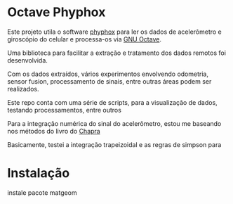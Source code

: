 # Octave Phyphox

Este projeto utila o software [phyphox]() para ler os dados de acelerômetro e giroscópio do celular e processa-os via [GNU Octave](). 

Uma biblioteca para facilitar a extração e tratamento dos dados remotos foi desenvolvida.

Com os dados extraídos, vários experimentos envolvendo odometria, sensor fusion, processamento de sinais, entre outras áreas podem ser realizados.  

Este repo conta com uma série de scripts, para a visualização de dados, testando processamentos, entre outros


Para a integração numérica do sinal do acelerômetro, estou me baseando nos métodos do livro do [Chapra]()

Basicamente, testei a integração trapeizoidal e as regras de simpson para 

# Instalação

instale pacote matgeom